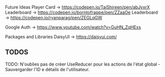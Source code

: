 Future Ideas
Player Card -> https://codepen.io/TajShireen/pen/abJyxrX
Leaderboard -> https://codepen.io/borntofrappe/pen/ZZaaOe
Leaderboard -> https://codepen.io/ryanparag/pen/ZEGLqGW

Google Auth -> https://www.youtube.com/watch?v=GuHN_ZqHExs

Packages and Libraries
DaisyUI -> https://daisyui.com/

## TODOS
TODO: N'oublies pas de créer UseReducer pour les actions de l'état global - Sauvergarder l'ID e détails de l'utilisateur.